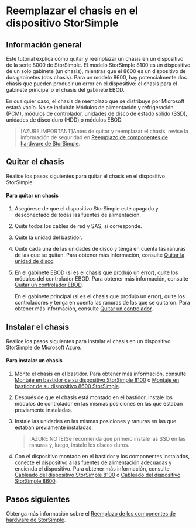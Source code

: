 <properties 
   pageTitle="Reemplazar el chasis en un dispositivo StorSimple | Microsoft Azure"
   description="Describe cómo quitar y reemplazar el chasis del gabinete EBOD y del gabinete principal de StorSimple."
   services="storsimple"
   documentationCenter=""
   authors="alkohli"
   manager="carmonm"
   editor="" />
<tags 
   ms.service="storsimple"
   ms.devlang="NA"
   ms.topic="article"
   ms.tgt_pltfrm="NA"
   ms.workload="TBD"
   ms.date="12/30/2015"
   ms.author="alkohli" />

# Reemplazar el chasis en el dispositivo StorSimple

## Información general

Este tutorial explica cómo quitar y reemplazar un chasis en un dispositivo de la serie 8000 de StorSimple. El modelo StorSimple 8100 es un dispositivo de un solo gabinete (un chasis), mientras que el 8600 es un dispositivo de dos gabinetes (dos chasis). Para un modelo 8600, hay potencialmente dos chasis que pueden producir un error en el dispositivo: el chasis para el gabinete principal o el chasis del gabinete EBOD.

En cualquier caso, el chasis de reemplazo que se distribuye por Microsoft estará vacío. No se incluirán Módulos de alimentación y refrigeración (PCM), módulos de controlador, unidades de disco de estado sólido (SSD), unidades de disco duro (HDD) o módulos EBOD.

>[AZURE.IMPORTANT]Antes de quitar y reemplazar el chasis, revise la información de seguridad en [Reemplazo de componentes de hardware de StorSimple](storsimple-hardware-component-replacement.md).

## Quitar el chasis

Realice los pasos siguientes para quitar el chasis en el dispositivo StorSimple.

#### Para quitar un chasis

1. Asegúrese de que el dispositivo StorSimple esté apagado y desconectado de todas las fuentes de alimentación.

2. Quite todos los cables de red y SAS, si corresponde.

3. Quite la unidad del bastidor.

4. Quite cada una de las unidades de disco y tenga en cuenta las ranuras de las que se quitan. Para obtener más información, consulte [Quitar la unidad de disco](storsimple-disk-drive-replacement.md#remove-the-disk-drive).

5. En el gabinete EBOD (si es el chasis que produjo un error), quite los módulos del controlador EBOD. Para obtener más información, consulte [Quitar un controlador EBOD](storsimple-ebod-controller-replacement.md#remove-an-ebod-controller).

    En el gabinete principal (si es el chasis que produjo un error), quite los controladores y tenga en cuenta las ranuras de las que se quitaron. Para obtener más información, consulte [Quitar un controlador](storsimple-controller-replacement.md#remove-a-controller).

## Instalar el chasis

Realice los pasos siguientes para instalar el chasis en un dispositivo StorSimple de Microsoft Azure.

#### Para instalar un chasis

1. Monte el chasis en el bastidor. Para obtener más información, consulte [Montaje en bastidor de su dispositivo StorSimple 8100](storsimple-8100-hardware-installation.md#rack-mount-your-storsimple-8100-device) o [Montaje en bastidor de su dispositivo 8600 StorSimple](storsimple-8600-hardware-installation.md#rack-mount-your-storsimple-8600-device).

2. Después de que el chasis está montado en el bastidor, instale los módulos de controlador en las mismas posiciones en las que estaban previamente instaladas.

3. Instale las unidades en las mismas posiciones y ranuras en las que estaban previamente instaladas.

    >[AZURE.NOTE]Se recomienda que primero instale las SSD en las ranuras y, luego, instale los discos duros.

2. Con el dispositivo montado en el bastidor y los componentes instalados, conecte el dispositivo a las fuentes de alimentación adecuadas y encienda el dispositivo. Para obtener más información, consulte [Cableado del dispositivo StorSimple 8100](storsimple-8100-hardware-installation.md#cable-your-storsimple-8100-device) o [Cableado del dispositivo StorSimple 8600](storsimple-8600-hardware-installation.md#cable-your-storsimple-8600-device).

## Pasos siguientes

Obtenga más información sobre el [Reemplazo de los componentes de hardware de StorSimple](storsimple-hardware-component-replacement.md).

<!---HONumber=AcomDC_0107_2016-->